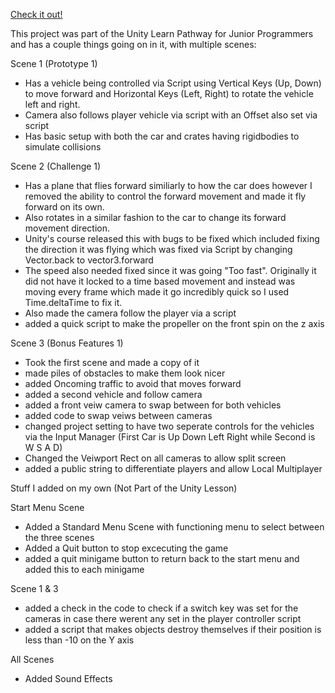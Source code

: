 [Check it out!](https://play.unity.com/mg/other/prototype01_build)

This project was part of the Unity Learn Pathway for Junior Programmers and has a couple things going on in it, with multiple scenes:

Scene 1 (Prototype 1)
- Has a vehicle being controlled via Script using Vertical Keys (Up, Down)  to move forward and Horizontal Keys (Left, Right) to rotate the vehicle left and right.
- Camera also follows player vehicle via script with an Offset also set via script
- Has basic setup with both the car and crates having rigidbodies to simulate collisions

Scene 2 (Challenge 1)
- Has a plane that flies forward similiarly to how the car does however I removed the ability to control the forward movement and made it fly forward on its own.
- Also rotates in a similar fashion to the car to change its forward movement direction.
- Unity's course released this with bugs to be fixed which included fixing the direction it was flying which was fixed via Script by changing Vector.back to vector3.forward
- The speed also needed fixed since it was going "Too fast". Originally it did not have it locked to a time based movement and instead was moving every frame which made it go incredibly quick so I used Time.deltaTime to fix it.
- Also made the camera follow the player via a script
- added a quick script to make the propeller on the front spin on the z axis

Scene 3 (Bonus Features 1)
- Took the first scene and made a copy of it
- made piles of obstacles to make them look nicer
- added Oncoming traffic to avoid that moves forward
- added a second vehicle and follow camera
- added a front veiw camera to swap between for both vehicles
- added code to swap veiws between cameras
- changed project setting to have two seperate controls for the vehicles via the Input Manager (First Car is Up Down Left Right while Second is W S A D)
- Changed the Veiwport Rect on all cameras to allow split screen
- added a public string to differentiate players and allow Local Multiplayer



Stuff I added on my own (Not Part of the Unity Lesson)

Start Menu Scene
- Added a Standard Menu Scene with functioning menu to select between the three scenes
- Added a Quit button to stop excecuting the game
- added a quit minigame button to return back to the start menu and added this to each minigame

Scene 1 & 3
- added a check in the code to check if a switch key was set for the cameras in case there werent any set in the player controller script
- added a script that makes objects destroy themselves if their position is less than -10 on the Y axis

All Scenes
- Added Sound Effects


